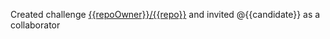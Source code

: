 Created challenge [{{repoOwner}}/{{repo}}](/{{repoOwner}}/{{repo}}) and invited @{{candidate}} as a collaborator